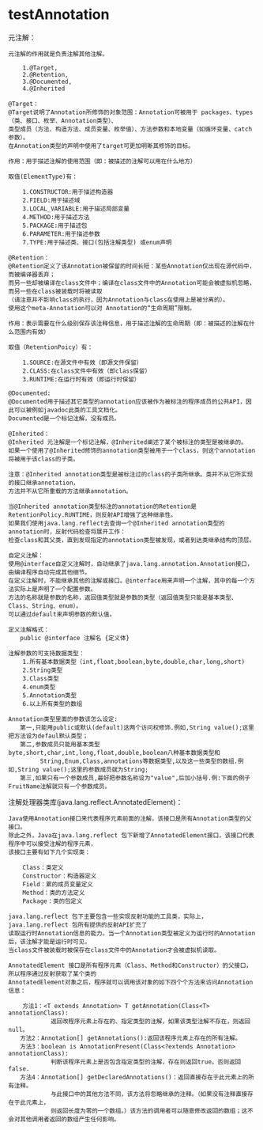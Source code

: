 # testAnnotation

元注解：
    
    元注解的作用就是负责注解其他注解。
    
        1.@Target,
        2.@Retention,
        3.@Documented,
        4.@Inherited
    
    @Target：
    @Target说明了Annotation所修饰的对象范围：Annotation可被用于 packages、types（类、接口、枚举、Annotation类型）、
    类型成员（方法、构造方法、成员变量、枚举值）、方法参数和本地变量（如循环变量、catch参数）。
    在Annotation类型的声明中使用了target可更加明晰其修饰的目标。
    
    作用：用于描述注解的使用范围（即：被描述的注解可以用在什么地方）
    
    取值(ElementType)有：
    
        1.CONSTRUCTOR:用于描述构造器
        2.FIELD:用于描述域
        3.LOCAL_VARIABLE:用于描述局部变量
        4.METHOD:用于描述方法
        5.PACKAGE:用于描述包
        6.PARAMETER:用于描述参数
        7.TYPE:用于描述类、接口(包括注解类型) 或enum声明
    
    @Retention：
    @Retention定义了该Annotation被保留的时间长短：某些Annotation仅出现在源代码中，而被编译器丢弃；
    而另一些却被编译在class文件中；编译在class文件中的Annotation可能会被虚拟机忽略，而另一些在class被装载时将被读取
    （请注意并不影响class的执行，因为Annotation与class在使用上是被分离的）。
    使用这个meta-Annotation可以对 Annotation的“生命周期”限制。
    
    作用：表示需要在什么级别保存该注释信息，用于描述注解的生命周期（即：被描述的注解在什么范围内有效）
    
    取值（RetentionPoicy）有：
        
        1.SOURCE:在源文件中有效（即源文件保留）
        2.CLASS:在class文件中有效（即class保留）
        3.RUNTIME:在运行时有效（即运行时保留）
       
    @Documented:
    @Documented用于描述其它类型的annotation应该被作为被标注的程序成员的公共API，因此可以被例如javadoc此类的工具文档化。
    Documented是一个标记注解，没有成员。
    
    @Inherited：
    @Inherited 元注解是一个标记注解，@Inherited阐述了某个被标注的类型是被继承的。
    如果一个使用了@Inherited修饰的annotation类型被用于一个class，则这个annotation将被用于该class的子类。
    
    注意：@Inherited annotation类型是被标注过的class的子类所继承。类并不从它所实现的接口继承annotation，
    方法并不从它所重载的方法继承annotation。
    
    当@Inherited annotation类型标注的annotation的Retention是RetentionPolicy.RUNTIME，则反射API增强了这种继承性。
    如果我们使用java.lang.reflect去查询一个@Inherited annotation类型的annotation时，反射代码检查将展开工作：
    检查class和其父类，直到发现指定的annotation类型被发现，或者到达类继承结构的顶层。
    
    自定义注解：
    使用@interface自定义注解时，自动继承了java.lang.annotation.Annotation接口，由编译程序自动完成其他细节。
    在定义注解时，不能继承其他的注解或接口。@interface用来声明一个注解，其中的每一个方法实际上是声明了一个配置参数。
    方法的名称就是参数的名称，返回值类型就是参数的类型（返回值类型只能是基本类型、Class、String、enum）。
    可以通过default来声明参数的默认值。
    
    定义注解格式：
    　　public @interface 注解名 {定义体}
    
    注解参数的可支持数据类型：
        1.所有基本数据类型（int,float,boolean,byte,double,char,long,short)
        2.String类型
        3.Class类型
        4.enum类型
        5.Annotation类型
        6.以上所有类型的数组
        
    Annotation类型里面的参数该怎么设定: 
    　　第一,只能用public或默认(default)这两个访问权修饰.例如,String value();这里把方法设为defaul默认类型；　 　
    　　第二,参数成员只能用基本类型byte,short,char,int,long,float,double,boolean八种基本数据类型和 
             String,Enum,Class,annotations等数据类型,以及这一些类型的数组.例如,String value();这里的参数成员就为String;　　
    　　第三,如果只有一个参数成员,最好把参数名称设为"value",后加小括号.例:下面的例子FruitName注解就只有一个参数成员。
    
注解处理器类库(java.lang.reflect.AnnotatedElement)：
    
    Java使用Annotation接口来代表程序元素前面的注解，该接口是所有Annotation类型的父接口。
    除此之外，Java在java.lang.reflect 包下新增了AnnotatedElement接口，该接口代表程序中可以接受注解的程序元素，
    该接口主要有如下几个实现类：
    
        Class：类定义
        Constructor：构造器定义
        Field：累的成员变量定义
        Method：类的方法定义
        Package：类的包定义
        
    java.lang.reflect 包下主要包含一些实现反射功能的工具类，实际上，java.lang.reflect 包所有提供的反射API扩充了
    读取运行时Annotation信息的能力。当一个Annotation类型被定义为运行时的Annotation后，该注解才能是运行时可见，
    当class文件被装载时被保存在class文件中的Annotation才会被虚拟机读取。
    
    AnnotatedElement 接口是所有程序元素（Class、Method和Constructor）的父接口，所以程序通过反射获取了某个类的
    AnnotatedElement对象之后，程序就可以调用该对象的如下四个个方法来访问Annotation信息：
    
        方法1：<T extends Annotation> T getAnnotation(Class<T> annotationClass): 
                返回改程序元素上存在的、指定类型的注解，如果该类型注解不存在，则返回null。
    　　方法2：Annotation[] getAnnotations():返回该程序元素上存在的所有注解。
    　　方法3：boolean is AnnotationPresent(Class<?extends Annotation> annotationClass):
                判断该程序元素上是否包含指定类型的注解，存在则返回true，否则返回false.
    　　方法4：Annotation[] getDeclaredAnnotations()：返回直接存在于此元素上的所有注释。
                与此接口中的其他方法不同，该方法将忽略继承的注释。（如果没有注释直接存在于此元素上，
                则返回长度为零的一个数组。）该方法的调用者可以随意修改返回的数组；这不会对其他调用者返回的数组产生任何影响。